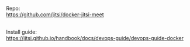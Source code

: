 Repo:<br>
https://github.com/jitsi/docker-jitsi-meet<br><br>

Install guide:<br>
https://jitsi.github.io/handbook/docs/devops-guide/devops-guide-docker
